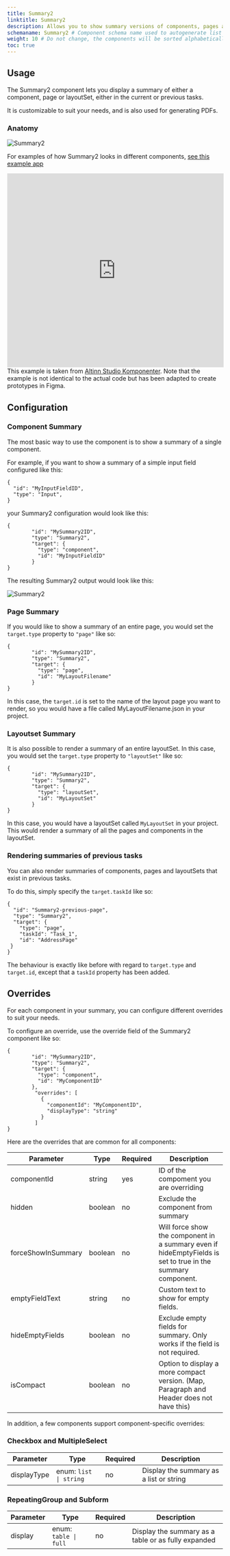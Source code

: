 ```yaml
---
title: Summary2
linktitle: Summary2
description: Allows you to show summary versions of components, pages and layoutsets
schemaname: Summary2 # Component schema name used to autogenerate list of properties from json schema (replace with appropriate component name)
weight: 10 # Do not change, the components will be sorted alphabetically
toc: true
---
```



## Usage

The Summary2 component lets you display a summary of either a component, page or layoutSet, either in the current or previous tasks.

It is customizable to suit your needs, and is also used for generating PDFs.

### Anatomy

![Summary2](./summary2.png "Example of Summary2 components inside groups")

For examples of how Summary2 looks in different components, [see this example app](https://ttd.apps.tt02.altinn.no/ttd/component-library)

<iframe style="border: 1px solid rgba(0, 0, 0, 0.1);" width="100%" height="450" src="https://embed.figma.com/design/ycDW0BPrMDW3SKZ56de4hY/https%3A%2F%2Fdocs.altinn.studio?node-id=1994-9298&embed-host=share" allowfullscreen></iframe>
This example is taken from <a href="https://www.figma.com/community/file/1344307804742953785/altinn-studio-komponenter" target="_blank">Altinn Studio Komponenter</a>. Note that the example is not identical to the actual code but has been adapted to create prototypes in Figma.

## Configuration

### Component Summary

The most basic way to use the component is to show a summary of a single component.

For example, if you want to show a summary of a simple input field configured like this:

```json{hl_lines="6-"}
{
  "id": "MyInputFieldID",
  "type": "Input",
}
```

your Summary2 configuration would look like this:

```json{hl_lines="6-"}
{
        "id": "MySummary2ID",
        "type": "Summary2",
        "target": {
          "type": "component",
          "id": "MyInputFieldID"
        }
}
```

The resulting Summary2 output would look like this:

![Summary2](./examplesummary.png "Example of Summary2 components inside groups")

### Page Summary

If you would like to show a summary of an entire page, you would set the ```target.type``` property to ```"page"``` like so:

```json{hl_lines="6-"}
{
        "id": "MySummary2ID",
        "type": "Summary2",
        "target": {
          "type": "page",
          "id": "MyLayoutFilename"
        }
}
```

In this case, the ```target.id``` is set to the name of the layout page you want to render, so you would have a file called MyLayoutFilename.json in your project.

### Layoutset Summary

It is also possible to render a summary of an entire layoutSet. In this case, you would set the ```target.type``` property to ```"layoutSet"``` like so:

```json{hl_lines="6-"}
{
        "id": "MySummary2ID",
        "type": "Summary2",
        "target": {
          "type": "layoutSet",
          "id": "MyLayoutSet"
        }
}
```

In this case, you would have a layoutSet called ```MyLayoutSet``` in your project.
This would render a summary of all the pages and components in the layoutSet.

### Rendering summaries of previous tasks

You can also render summaries of components, pages and layoutSets that exist in previous tasks.

To do this, simply specify the ```target.taskId``` like so:

```json{hl_lines="6-"}
{
  "id": "Summary2-previous-page",
  "type": "Summary2",
  "target": {
    "type": "page",
    "taskId": "Task_1",
    "id": "AddressPage"
 }
}
```

The behaviour is exactly like before with regard to ```target.type``` and ```target.id```, except that a ```taskId``` property has been added.

## Overrides

For each component in your summary, you can configure different overrides to suit your needs.

To configure an override, use the override field of the Summary2 component like so:

```json{hl_lines="6-"}
{
        "id": "MySummary2ID",
        "type": "Summary2",
        "target": {
          "type": "component",
          "id": "MyComponentID"
        },
         "overrides": [
           {
             "componentId": "MyComponentID",
             "displayType": "string"
           }
         ]
}
```

Here are the overrides that are common for all components:

| Parameter       | Type    | Required | Description                                                                                                 |
|-----------------|---------|----------|-------------------------------------------------------------------------------------------------------------|
| componentId     | string  | yes      | ID of the compoment you are overriding                                                                      |
| hidden          | boolean | no       | Exclude the component from summary                                                                          |
| forceShowInSummary       | boolean | no       | Will force show the component in a summary even if hideEmptyFields is set to true in the summary component. |
| emptyFieldText  | string  | no       | Custom text to show for empty fields.                                                                        |
| hideEmptyFields | boolean | no       | Exclude empty fields for summary. Only works if the field is not required.                                    |
| isCompact       | boolean | no       | Option to display a more compact version. (Map, Paragraph and Header does not have this)                    |

In addition, a few components support component-specific overrides:

### Checkbox and MultipleSelect

| Parameter       | Type                       | Required | Description                             |
|-----------------|----------------------------|----------|-----------------------------------------|
| displayType     | enum: ```list \| string``` | no       | Display the summary as a list or string |

### RepeatingGroup and Subform

| Parameter       | Type                       | Required | Description                                         |
|-----------------|----------------------------|----------|-----------------------------------------------------|
| display         | enum: ```table \| full```  | no       | Display the summary as a table or as fully expanded |
